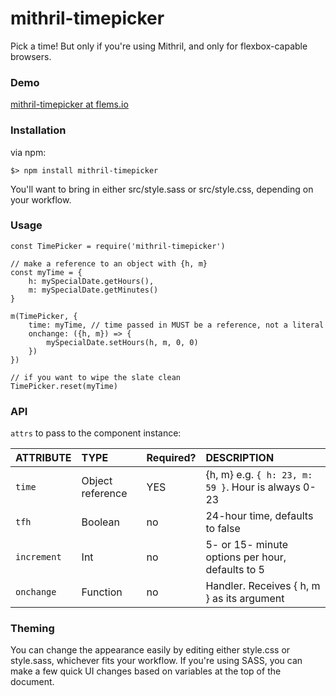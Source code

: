# mithril-timepicker

Pick a time! But only if you're using Mithril, and only for flexbox-capable browsers.

### Demo

[mithril-timepicker at flems.io](https://tinyurl.com/y74cyanu)

### Installation

via npm:

```
$> npm install mithril-timepicker
```

You'll want to bring in either src/style.sass or src/style.css, depending on your workflow.

### Usage

```
const TimePicker = require('mithril-timepicker')

// make a reference to an object with {h, m}
const myTime = { 
    h: mySpecialDate.getHours(), 
    m: mySpecialDate.getMinutes() 
}

m(TimePicker, {
    time: myTime, // time passed in MUST be a reference, not a literal
    onchange: ({h, m}) => {
        mySpecialDate.setHours(h, m, 0, 0)
    })     
})

// if you want to wipe the slate clean
TimePicker.reset(myTime)

```

### API

`attrs` to pass to the component instance:

| ATTRIBUTE    | TYPE             | Required? | DESCRIPTION              |
| :--          | :--              | :--       | :--                      |
| `time`       | Object reference | YES       | {h, m} e.g. `{ h: 23, m: 59 }`. Hour is always 0-23 |
| `tfh`        | Boolean          | no        | 24-hour time, defaults to false |
| `increment`  | Int              | no        | 5- or 15- minute options per hour, defaults to 5 |
| `onchange`   | Function         | no        | Handler. Receives { h, m } as its argument|



### Theming

You can change the appearance easily by editing either style.css or style.sass, whichever fits your workflow. If you're using SASS, you can make a few quick UI changes based on variables at the top of the document.
